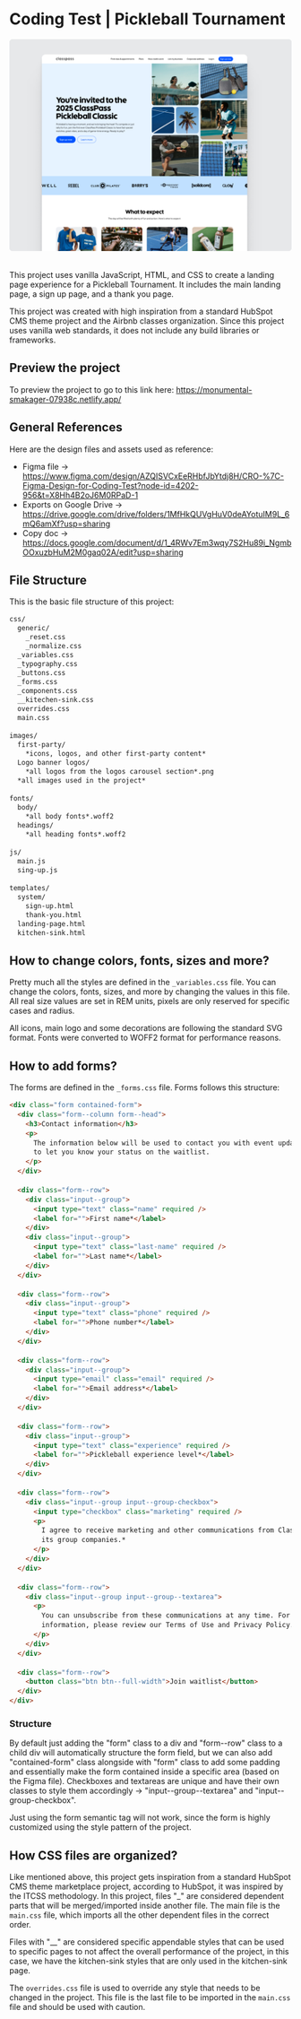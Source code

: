 # Coding Test | Pickleball Tournament

<img src="./images/First-party/Thumbnail.png" alt="Classpass project development test">
<br><br>

This project uses vanilla JavaScript, HTML, and CSS to create a landing page experience for a Pickleball Tournament. It includes the main landing page, a sign up page, and a thank you page.

This project was created with high inspiration from a standard HubSpot CMS theme project and the Airbnb classes organization. Since this project uses vanilla web standards, it does not include any build libraries or frameworks.

## Preview the project

To preview the project to go to this link here: https://monumental-smakager-07938c.netlify.app/

## General References

Here are the design files and assets used as reference:

- Figma file -> https://www.figma.com/design/AZQISVCxEeRHbfJbYtdj8H/CRO-%7C-Figma-Design-for-Coding-Test?node-id=4202-956&t=X8Hh4B2oJ6M0RPaD-1
- Exports on Google Drive -> https://drive.google.com/drive/folders/1MfHkQUVgHuV0deAYotuIM9L_6mQ6amXf?usp=sharing
- Copy doc -> https://docs.google.com/document/d/1_4RWv7Em3wqy7S2Hu89i_NgmbOOxuzbHuM2M0gaq02A/edit?usp=sharing

## File Structure

This is the basic file structure of this project:

```
css/
  generic/
    _reset.css
    _normalize.css
  _variables.css
  _typography.css
  _buttons.css
  _forms.css
  _components.css
  __kitechen-sink.css
  overrides.css
  main.css

images/
  first-party/
    *icons, logos, and other first-party content*
  Logo banner logos/
    *all logos from the logos carousel section*.png
  *all images used in the project*

fonts/
  body/
    *all body fonts*.woff2
  headings/
    *all heading fonts*.woff2

js/
  main.js
  sing-up.js

templates/
  system/
    sign-up.html
    thank-you.html
  landing-page.html
  kitchen-sink.html
```

## How to change colors, fonts, sizes and more?

Pretty much all the styles are defined in the `_variables.css` file. You can change the colors, fonts, sizes, and more by changing the values in this file. All real size values are set in REM units, pixels are only reserved for specific cases and radius.

All icons, main logo and some decorations are following the standard SVG format. Fonts were converted to WOFF2 format for performance reasons.

## How to add forms?

The forms are defined in the `_forms.css` file. Forms follows this structure:

```html
<div class="form contained-form">
  <div class="form--column form--head">
    <h3>Contact information</h3>
    <p>
      The information below will be used to contact you with event updates and
      to let you know your status on the waitlist.
    </p>
  </div>

  <div class="form--row">
    <div class="input--group">
      <input type="text" class="name" required />
      <label for="">First name*</label>
    </div>
    <div class="input--group">
      <input type="text" class="last-name" required />
      <label for="">Last name*</label>
    </div>
  </div>

  <div class="form--row">
    <div class="input--group">
      <input type="text" class="phone" required />
      <label for="">Phone number*</label>
    </div>
  </div>

  <div class="form--row">
    <div class="input--group">
      <input type="email" class="email" required />
      <label for="">Email address*</label>
    </div>
  </div>

  <div class="form--row">
    <div class="input--group">
      <input type="text" class="experience" required />
      <label for="">Pickleball experience level*</label>
    </div>
  </div>

  <div class="form--row">
    <div class="input--group input--group-checkbox">
      <input type="checkbox" class="marketing" required />
      <p>
        I agree to receive marketing and other communications from ClassPass and
        its group companies.*
      </p>
    </div>
  </div>

  <div class="form--row">
    <div class="input--group input--group--textarea">
      <p>
        You can unsubscribe from these communications at any time. For more
        information, please review our Terms of Use and Privacy Policy.
      </p>
    </div>
  </div>

  <div class="form--row">
    <button class="btn btn--full-width">Join waitlist</button>
  </div>
</div>
```

### Structure

By default just adding the "form" class to a div and "form--row" class
to a child div will automatically structure the form field, but we can also add
"contained-form" class alongside with "form" class to add some padding and
essentially make the form contained inside a specific area (based on the Figma
file). Checkboxes and textareas are unique and have their own classes to style
them accordingly -> "input--group--textarea" and "input--group-checkbox".

Just using the form semantic tag will not work, since the form is highly customized using the style pattern of the project.

## How CSS files are organized?

Like mentioned above, this project gets inspiration from a standard HubSpot CMS theme marketplace project, according to HubSpot, it was inspired by the ITCSS methodology. In this project, files "\_" are considered dependent parts that will be merged/imported inside another file. The main file is the `main.css` file, which imports all the other dependent files in the correct order.

Files with "\_\_" are considered specific appendable styles that can be used to specific pages to not affect the overall performance of the project, in this case, we have the kitchen-sink styles that are only used in the kitchen-sink page.

The `overrides.css` file is used to override any style that needs to be changed in the project. This file is the last file to be imported in the `main.css` file and should be used with caution.
